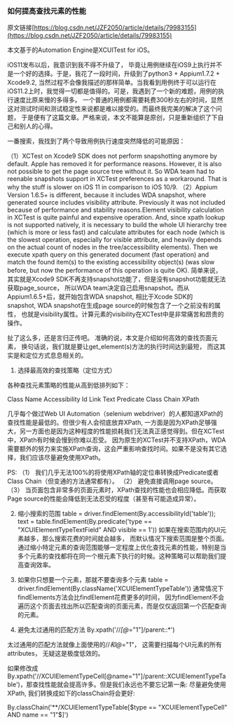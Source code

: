 
### 如何提高查找元素的性能
原文链接[https://blog.csdn.net/JZF2050/article/details/79983155](https://blog.csdn.net/JZF2050/article/details/79983155)

本文基于的Automation Engine是XCUITest for iOS。



iOS11发布以后，我意识到我不得不升级了， 毕竟让用例继续在iOS9上执行并不是一个好的选择。于是，我花了一段时间，升级到了python3 + Appium1.7.2 + Xcode9.2, 当然过程不会像我描述的那样简单。当我看到用例终于可以运行在iOS11.2上时，我觉得一切都是值得的。可是，我遇到了一个新的难题，用例的执行速度比原来慢的多得多。 一个普通的用例都需要耗费300秒左右的时间，显然这对测试时间和测试稳定性来说都是难以接受的。而最终我完美的解决了这个问题， 于是便有了这篇文章。严格来说，本文不能算是原创，只是重新组织了下自己和别人的心得。



一番搜索，我找到了两个导致用例执行速度突然降低的可能原因：

（1）XCTest on Xcode9 SDK does not perform snapshotting anymore by default. Apple has removed it for performance reasons. However, it is also not possible to get the page source tree without it. So WDA team had to reenable snapshots support in XCTest preferences as a workaround. That is why the stuff is slower on iOS 11 in comparison to iOS 10/9.
（2）Appium Version 1.6.5+ is different, because it includes WDA snapshot, where generated source includes visibility attribute. Previously it was not included because of performance and stability reasons.Element visibility calculation in XCTest is quite painful and expensive operation. And, since xpath lookup is not supported natively, it is necessary to build the whole UI hierarchy tree (which is more or less fast) and calculate attributes for each node (which is the slowest operation, especially for visible attribute, and heavily depends on the actual count of nodes in the tree/accessibility elements). Then we execute xpath query on this generated document (fast operation) and match the found item(s) to the existing accessibility object(s) (was slow before, but now the performance of this operation is quite OK).
简单来说， 其实就是Xcode9 SDK不再支持snapshot功能了，但是没有snapshot功能就无法获取page_source， 所以WDA team决定自己启用snapshot。而从Appium1.6.5+后，就开始包含WDA snapshot, 相比于Xcode SDK的snapshot, WDA snapshot在生成page source的时候包含了一个之前没有的属性， 也就是visibility属性。计算元素的visibility在XCTest中是非常痛苦和昂贵的操作。



扯了这么多，还是言归正传吧。 准确的说，本文是介绍如何高效的查找页面元素， 换句话说，我们就是要让get_element(s)方法的执行时间达到最短， 而这其实是和定位方式息息相关的。

1. 选择最高效的查找策略（定位方式）

各种查找元素策略的性能从高到低排列如下：

Class Name
Accessibility Id
Link Text
Predicate
Class Chain
XPath

几乎每个做过Web UI Automation（selenium webdriver）的人都知道XPath的查找性能是最低的。但很少有人会彻底放弃XPath, 一方面是因为XPath足够强大，另一方面也是因为这种程度的性能损耗我们无法真正感觉得到。但在XCTest中，XPath有时候会慢到你难以忍受。 因为原生的XCTest并不支持XPath，WDA需要额外的努力来实施XPath查询，这会严重影响查找时间。如果不是没有其它选择，我们应该尽量避免使用XPath。

PS:
（1） 我们几乎无法100%的将使用XPath轴的定位串转换成Predicate或者Class Chain（但变通的方法通常都有）。
（2） 避免直接调用page source。
（3） 当页面包含非常多的页面元素时，XPath查找的性能也会相应降低。而获取Page source的性能会降低到无法忍受的程度（甚至有可能造成异常）。

2. 缩小搜索的范围
table = driver.findElement(By.accessibilityId('table'));
text = table.findElement(By.predicate('type == "XCUIElementTypeTextField" AND visible == 1'))
如果在搜索范围内的UI元素越多，那么搜索花费的时间就会越多， 而默认情况下搜索范围是整个页面。通过缩小特定元素的查询范围能够一定程度上优化查找元素的性能，特别是当多个元素的查找都将在同一个根元素下执行的时候。这种策略可以帮助我们提高查询效率。


3. 如果你只想要一个元素，那就不要查询多个元素
table = driver.findElement(By.className('XCUIElementTypeTable'))
通常情况下findElements方法会比findElement花费更多的时间， 因为findElement不会遍历这个页面去找出所以匹配查询的页面元素，而是仅仅返回第一个匹配查询的元素。

4. 避免太过通用的匹配方法
By.xpath('//*[@*="1"]/parent::*')

太过通用的匹配方法就像上面使用的//*和@*="1"， 这需要扫描每个UI元素的所有attributes， 无疑这是极度低效的。

如果修改成By.xpath('//XCUIElementTypeCell[@name="1"]/parent::XCUIElementTypeTable')，那查找性能就会提高许多。但是我们永远也不要忘记第一条: 尽量避免使用XPath, 我们转换成如下的classChain将会更好:

By.classChain('**/XCUIElementTypeTable[$type == "XCUIElementTypeCell" AND name == "1"$]')
